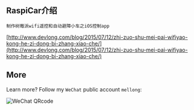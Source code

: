 
## RaspiCar介绍

`制作树莓派wifi遥控和自动避障小车之iOS控制app`

[http://www.devlong.com/blog/2015/07/12/zhi-zuo-shu-mei-pai-wifiyao-kong-he-zi-dong-bi-zhang-xiao-che/](http://www.devlong.com/blog/2015/07/12/zhi-zuo-shu-mei-pai-wifiyao-kong-he-zi-dong-bi-zhang-xiao-che/)


## More
Learn more? Follow my `WeChat` public account `mellong`:

![WeChat QRcode](http://www.devlong.com/blogImages/qrcode_for_mellong.jpg)
